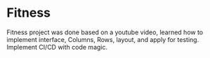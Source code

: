# Fitness

Fitness project was done based on a youtube video, learned how to implement interface, Columns, Rows, layout, and apply for testing. Implement CI/CD with code magic.
